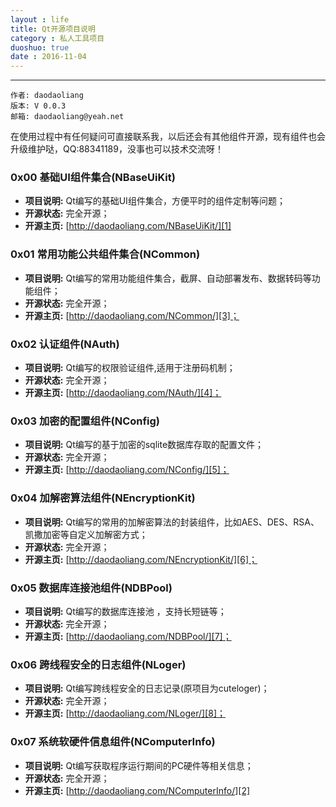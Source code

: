 ```yaml
---
layout : life
title: Qt开源项目说明
category : 私人工具项目
duoshuo: true
date : 2016-11-04
---
```


******

	作者: daodaoliang
    版本: V 0.0.3
    邮箱: daodaoliang@yeah.net

  在使用过程中有任何疑问可直接联系我，以后还会有其他组件开源，现有组件也会升级维护哒，QQ:88341189，没事也可以技术交流呀！
	
<!-- more -->


### 0x00 基础UI组件集合(NBaseUiKit)

* **项目说明:** Qt编写的基础UI组件集合，方便平时的组件定制等问题；
* **开源状态:** 完全开源；
* **开源主页:** [http://daodaoliang.com/NBaseUiKit/][1]

### 0x01 常用功能公共组件集合(NCommon)

* **项目说明:** Qt编写的常用功能组件集合，截屏、自动部署发布、数据转码等功能组件；
* **开源状态:** 完全开源；
* **开源主页:** [http://daodaoliang.com/NCommon/][3]；

### 0x02 认证组件(NAuth)

* **项目说明:** Qt编写的权限验证组件,适用于注册码机制；
* **开源状态:** 完全开源；
* **开源主页:** [http://daodaoliang.com/NAuth/][4]；

### 0x03 加密的配置组件(NConfig)

* **项目说明:** Qt编写的基于加密的sqlite数据库存取的配置文件；
* **开源状态:** 完全开源；
* **开源主页:** [http://daodaoliang.com/NConfig/][5]；

### 0x04 加解密算法组件(NEncryptionKit)

* **项目说明:** Qt编写的常用的加解密算法的封装组件，比如AES、DES、RSA、凯撒加密等自定义加解密方式；
* **开源状态:** 完全开源；
* **开源主页:** [http://daodaoliang.com/NEncryptionKit/][6]；

### 0x05 数据库连接池组件(NDBPool)

* **项目说明:** Qt编写的数据库连接池 ，支持长短链等；
* **开源状态:** 完全开源；
* **开源主页:** [http://daodaoliang.com/NDBPool/][7]；

### 0x06 跨线程安全的日志组件(NLoger)

* **项目说明:** Qt编写跨线程安全的日志记录(原项目为cuteloger)；
* **开源状态:** 完全开源；
* **开源主页:** [http://daodaoliang.com/NLoger/][8]；

### 0x07 系统软硬件信息组件(NComputerInfo)

* **项目说明:** Qt编写获取程序运行期间的PC硬件等相关信息；
* **开源状态:** 完全开源；
* **开源主页:** [http://daodaoliang.com/NComputerInfo/][2]

[1]:http://daodaoliang.com/NBaseUiKit/
[2]:http://daodaoliang.com/NComputerInfo/
[3]:http://daodaoliang.com/NCommon/
[4]:http://daodaoliang.com/NAuth/
[5]:http://daodaoliang.com/NConfig/
[6]:http://daodaoliang.com/NEncryptionKit/
[7]:http://daodaoliang.com/NDBPool/
[8]:http://daodaoliang.com/NLoger/